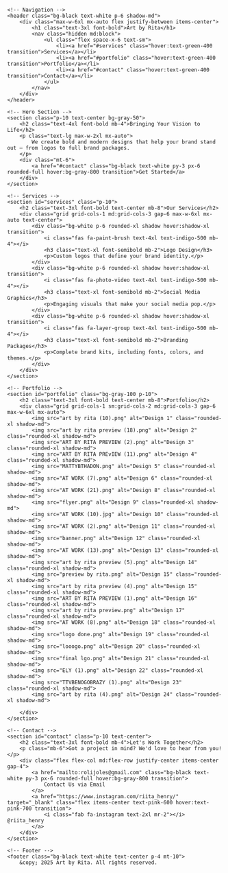<!DOCTYPE html>
<html lang="en">

<head>
    <meta charset="UTF-8" />
    <meta name="viewport" content="width=device-width, initial-scale=1.0" />
    <title>Art by Rita - Graphic Design Agency</title>
    <script src="https://cdn.tailwindcss.com"></script>
    <script src="https://kit.fontawesome.com/a2d0c5e6b4.js" crossorigin="anonymous"></script>
    <link href="https://fonts.googleapis.com/css2?family=Inter:wght@400;600;800&display=swap" rel="stylesheet">
    <style>
        body {
            font-family: 'Inter', sans-serif;
        }
    </style>
</head>

<body class="bg-white text-gray-900">

    <!-- Navigation -->
    <header class="bg-black text-white p-6 shadow-md">
        <div class="max-w-6xl mx-auto flex justify-between items-center">
            <h1 class="text-3xl font-bold">Art by Rita</h1>
            <nav class="hidden md:block">
                <ul class="flex space-x-6 text-sm">
                    <li><a href="#services" class="hover:text-green-400 transition">Services</a></li>
                    <li><a href="#portfolio" class="hover:text-green-400 transition">Portfolio</a></li>
                    <li><a href="#contact" class="hover:text-green-400 transition">Contact</a></li>
                </ul>
            </nav>
        </div>
    </header>

    <!-- Hero Section -->
    <section class="p-10 text-center bg-gray-50">
        <h2 class="text-4xl font-bold mb-4">Bringing Your Vision to Life</h2>
        <p class="text-lg max-w-2xl mx-auto">
            We create bold and modern designs that help your brand stand out — from logos to full brand packages.
        </p>
        <div class="mt-6">
            <a href="#contact" class="bg-black text-white py-3 px-6 rounded-full hover:bg-gray-800 transition">Get Started</a>
        </div>
    </section>

    <!-- Services -->
    <section id="services" class="p-10">
        <h2 class="text-3xl font-bold text-center mb-8">Our Services</h2>
        <div class="grid grid-cols-1 md:grid-cols-3 gap-6 max-w-6xl mx-auto text-center">
            <div class="bg-white p-6 rounded-xl shadow hover:shadow-xl transition">
                <i class="fas fa-paint-brush text-4xl text-indigo-500 mb-4"></i>
                <h3 class="text-xl font-semibold mb-2">Logo Design</h3>
                <p>Custom logos that define your brand identity.</p>
            </div>
            <div class="bg-white p-6 rounded-xl shadow hover:shadow-xl transition">
                <i class="fas fa-photo-video text-4xl text-indigo-500 mb-4"></i>
                <h3 class="text-xl font-semibold mb-2">Social Media Graphics</h3>
                <p>Engaging visuals that make your social media pop.</p>
            </div>
            <div class="bg-white p-6 rounded-xl shadow hover:shadow-xl transition">
                <i class="fas fa-layer-group text-4xl text-indigo-500 mb-4"></i>
                <h3 class="text-xl font-semibold mb-2">Branding Packages</h3>
                <p>Complete brand kits, including fonts, colors, and themes.</p>
            </div>
        </div>
    </section>

    <!-- Portfolio -->
    <section id="portfolio" class="bg-gray-100 p-10">
        <h2 class="text-3xl font-bold text-center mb-8">Portfolio</h2>
        <div class="grid grid-cols-1 sm:grid-cols-2 md:grid-cols-3 gap-6 max-w-6xl mx-auto">
            <img src="art by rita (10).png" alt="Design 1" class="rounded-xl shadow-md">
            <img src="art by rita preview (18).png" alt="Design 2" class="rounded-xl shadow-md">
            <img src="ART BY RITA PREVIEW (2).png" alt="Design 3" class="rounded-xl shadow-md">
            <img src="ART BY RITA PREvIEW (11).png" alt="Design 4" class="rounded-xl shadow-md">
            <img src="MATTYBTHADON.png" alt="Design 5" class="rounded-xl shadow-md">
            <img src="AT WORK (7).png" alt="Design 6" class="rounded-xl shadow-md">
            <img src="AT WORK (21).png" alt="Design 8" class="rounded-xl shadow-md">
            <img src="flyer.png" alt="Design 9" class="rounded-xl shadow-md">
            <img src="AT WORK (10).jpg" alt="Design 10" class="rounded-xl shadow-md">
            <img src="AT WORK (2).png" alt="Design 11" class="rounded-xl shadow-md">
            <img src="banner.png" alt="Design 12" class="rounded-xl shadow-md">
            <img src="AT WORK (13).png" alt="Design 13" class="rounded-xl shadow-md">
            <img src="art by rita preview (5).png" alt="Design 14" class="rounded-xl shadow-md">
            <img src="preview by rita.png" alt="Design 15" class="rounded-xl shadow-md">
            <img src="art by rita preview (4).png" alt="Design 15" class="rounded-xl shadow-md">
            <img src="ART BY RITA PREVIEW (1).png" alt="Design 16" class="rounded-xl shadow-md">
            <img src="art by rita preview.png" alt="Design 17" class="rounded-xl shadow-md">
            <img src="AT WORK (8).png" alt="Design 18" class="rounded-xl shadow-md">
            <img src="logo done.png" alt="Design 19" class="rounded-xl shadow-md">
            <img src="looogo.png" alt="Design 20" class="rounded-xl shadow-md">
            <img src="final lgo.png" alt="Design 21" class="rounded-xl shadow-md">
            <img src="ELY (1).png" alt="Design 22" class="rounded-xl shadow-md">
            <img src="TTVBENOGOBRAZY (1).png" alt="Design 23" class="rounded-xl shadow-md">
            <img src="art by rita (4).png" alt="Design 24" class="rounded-xl shadow-md">

        </div>
    </section>

    <!-- Contact -->
    <section id="contact" class="p-10 text-center">
        <h2 class="text-3xl font-bold mb-4">Let's Work Together</h2>
        <p class="mb-6">Got a project in mind? We'd love to hear from you!</p>
        <div class="flex flex-col md:flex-row justify-center items-center gap-4">
            <a href="mailto:rolijoles@gmail.com" class="bg-black text-white py-3 px-6 rounded-full hover:bg-gray-800 transition">
                Contact Us via Email
            </a>
            <a href="https://www.instagram.com/riita_henry/" target="_blank" class="flex items-center text-pink-600 hover:text-pink-700 transition">
                <i class="fab fa-instagram text-2xl mr-2"></i> @riita_henry
            </a>
        </div>
    </section>

    <!-- Footer -->
    <footer class="bg-black text-white text-center p-4 mt-10">
        &copy; 2025 Art by Rita. All rights reserved.
